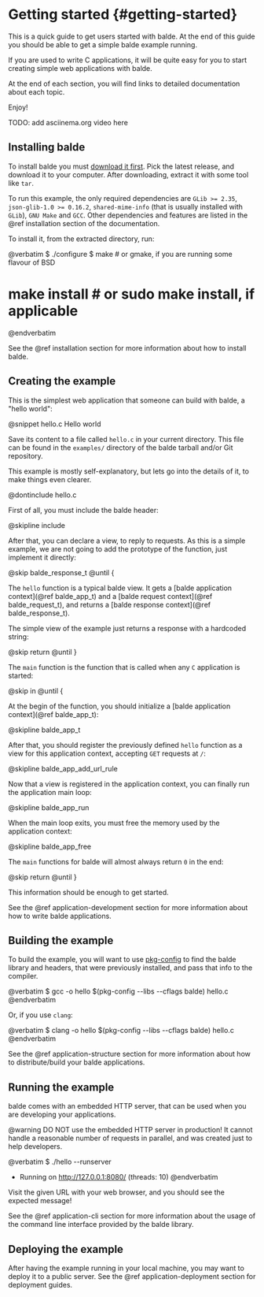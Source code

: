 Getting started {#getting-started}
===============

This is a quick guide to get users started with balde. At the end of this guide you should be able to get a simple balde example running.

If you are used to write C applications, it will be quite easy for you to start creating simple web applications with balde.

At the end of each section, you will find links to detailed documentation about each topic.

Enjoy!

TODO: add asciinema.org video here


Installing balde
----------------

To install balde you must [download it first](https://github.com/balde/balde/releases). Pick the latest release, and download it to your computer. After downloading, extract it with some tool like ``tar``.

To run this example, the only required dependencies are ``GLib >= 2.35``, ``json-glib-1.0 >= 0.16.2``, ``shared-mime-info`` (that is usually installed with ``GLib``), ``GNU Make`` and ``GCC``. Other dependencies and features are listed in the @ref installation section of the documentation.

To install it, from the extracted directory, run:

@verbatim
$ ./configure
$ make  # or gmake, if you are running some flavour of BSD
# make install  # or sudo make install, if applicable
@endverbatim

See the @ref installation section for more information about how to install balde.


Creating the example
--------------------

This is the simplest web application that someone can build with balde, a "hello world":

@snippet hello.c Hello world

Save its content to a file called ``hello.c`` in your current directory. This file can be found in the ``examples/`` directory of the balde tarball and/or Git repository.

This example is mostly self-explanatory, but lets go into the details of it, to make things even clearer.

@dontinclude hello.c

First of all, you must include the balde header:

@skipline include

After that, you can declare a view, to reply to requests. As this is a simple example, we are not going to add the prototype of the function, just implement it directly:

@skip balde_response_t
@until {

The ``hello`` function is a typical balde view. It gets a [balde application context](@ref balde_app_t) and a [balde request context](@ref balde_request_t), and returns a [balde response context](@ref balde_response_t).

The simple view of the example just returns a response with a hardcoded string:

@skip return
@until }

The ``main`` function is the function that is called when any ``C`` application is started:

@skip in
@until {

At the begin of the function, you should initialize a [balde application context](@ref balde_app_t):

@skipline balde_app_t

After that, you should register the previously defined ``hello`` function as a view for this application context, accepting ``GET`` requests at ``/``:

@skipline balde_app_add_url_rule

Now that a view is registered in the application context, you can finally run the application main loop:

@skipline balde_app_run

When the main loop exits, you must free the memory used by the application context:

@skipline balde_app_free

The ``main`` functions for balde will almost always return ``0`` in the end:

@skip return
@until }

This information should be enough to get started.

See the @ref application-development section for more information about how to write balde applications.


Building the example
--------------------

To build the example, you will want to use [pkg-config](http://www.freedesktop.org/wiki/Software/pkg-config/) to find the balde library and headers, that were previously installed, and pass that info to the compiler.

@verbatim
$ gcc -o hello $(pkg-config --libs --cflags balde) hello.c
@endverbatim

Or, if you use ``clang``:

@verbatim
$ clang -o hello $(pkg-config --libs --cflags balde) hello.c
@endverbatim

See the @ref application-structure section for more information about how to distribute/build your balde applications.


Running the example
-------------------

balde comes with an embedded HTTP server, that can be used when you are developing your applications.

@warning DO NOT use the embedded HTTP server in production! It cannot handle a reasonable number of requests in parallel, and was created just to help developers.

@verbatim
$ ./hello --runserver
 * Running on http://127.0.0.1:8080/ (threads: 10)
@endverbatim

Visit the given URL with your web browser, and you should see the expected message!

See the @ref application-cli section for more information about the usage of the command line interface provided by the balde library.


Deploying the example
---------------------

After having the example running in your local machine, you may want to deploy it to a public server. See the @ref application-deployment section for deployment guides.
